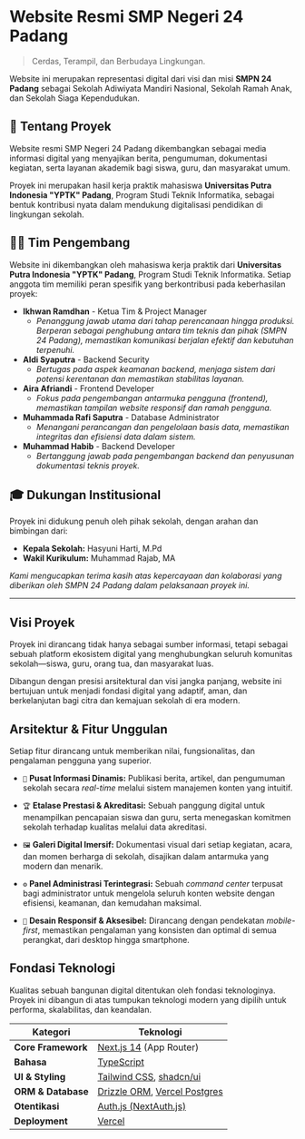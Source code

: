 # Website Resmi SMP Negeri 24 Padang

> Cerdas, Terampil, dan Berbudaya Lingkungan.

Website ini merupakan representasi digital dari visi dan misi **SMPN 24 Padang** sebagai Sekolah Adiwiyata Mandiri Nasional, Sekolah Ramah Anak, dan Sekolah Siaga Kependudukan.

## 🚀 Tentang Proyek

Website resmi SMP Negeri 24 Padang dikembangkan sebagai media informasi digital yang menyajikan berita, pengumuman, dokumentasi kegiatan, serta layanan akademik bagi siswa, guru, dan masyarakat umum.

Proyek ini merupakan hasil kerja praktik mahasiswa **Universitas Putra Indonesia "YPTK" Padang**, Program Studi Teknik Informatika, sebagai bentuk kontribusi nyata dalam mendukung digitalisasi pendidikan di lingkungan sekolah.

## 👨‍💻 Tim Pengembang

Website ini dikembangkan oleh mahasiswa kerja praktik dari **Universitas Putra Indonesia "YPTK" Padang**, Program Studi Teknik Informatika. Setiap anggota tim memiliki peran spesifik yang berkontribusi pada keberhasilan proyek:

-   **Ikhwan Ramdhan** - Ketua Tim & Project Manager
    -   _Penanggung jawab utama dari tahap perencanaan hingga produksi. Berperan sebagai penghubung antara tim teknis dan pihak (SMPN 24 Padang), memastikan komunikasi berjalan efektif dan kebutuhan terpenuhi._
-   **Aldi Syaputra** - Backend Security
    -   _Bertugas pada aspek keamanan backend, menjaga sistem dari potensi kerentanan dan memastikan stabilitas layanan._
-   **Aira Afriandi** - Frontend Developer
    -   _Fokus pada pengembangan antarmuka pengguna (frontend), memastikan tampilan website responsif dan ramah pengguna._
-   **Muhammada Rafi Saputra** - Database Administrator
    -   _Menangani perancangan dan pengelolaan basis data, memastikan integritas dan efisiensi data dalam sistem._
-   **Muhammad Habib** - Backend Developer
    -   _Bertanggung jawab pada pengembangan backend dan penyusunan dokumentasi teknis proyek._

## 🎓 Dukungan Institusional

Proyek ini didukung penuh oleh pihak sekolah, dengan arahan dan bimbingan dari:

-   **Kepala Sekolah:** Hasyuni Harti, M.Pd
-   **Wakil Kurikulum:** Muhammad Rajab, MA

_Kami mengucapkan terima kasih atas kepercayaan dan kolaborasi yang diberikan oleh SMPN 24 Padang dalam pelaksanaan proyek ini._

---

## Visi Proyek

Proyek ini dirancang tidak hanya sebagai sumber informasi, tetapi sebagai sebuah platform ekosistem digital yang menghubungkan seluruh komunitas sekolah—siswa, guru, orang tua, dan masyarakat luas.

Dibangun dengan presisi arsitektural dan visi jangka panjang, website ini bertujuan untuk menjadi fondasi digital yang adaptif, aman, dan berkelanjutan bagi citra dan kemajuan sekolah di era modern.

## Arsitektur & Fitur Unggulan

Setiap fitur dirancang untuk memberikan nilai, fungsionalitas, dan pengalaman pengguna yang superior.

-   `📰` **Pusat Informasi Dinamis:** Publikasi berita, artikel, dan pengumuman sekolah secara _real-time_ melalui sistem manajemen konten yang intuitif.

-   `🏆` **Etalase Prestasi & Akreditasi:** Sebuah panggung digital untuk menampilkan pencapaian siswa dan guru, serta menegaskan komitmen sekolah terhadap kualitas melalui data akreditasi.

-   `🖼️` **Galeri Digital Imersif:** Dokumentasi visual dari setiap kegiatan, acara, dan momen berharga di sekolah, disajikan dalam antarmuka yang modern dan menarik.

-   `⚙️` **Panel Administrasi Terintegrasi:** Sebuah _command center_ terpusat bagi administrator untuk mengelola seluruh konten website dengan efisiensi, keamanan, dan kemudahan maksimal.

-   `📱` **Desain Responsif & Aksesibel:** Dirancang dengan pendekatan _mobile-first_, memastikan pengalaman yang konsisten dan optimal di semua perangkat, dari desktop hingga smartphone.

## Fondasi Teknologi

Kualitas sebuah bangunan digital ditentukan oleh fondasi teknologinya. Proyek ini dibangun di atas tumpukan teknologi modern yang dipilih untuk performa, skalabilitas, dan keandalan.

| Kategori           | Teknologi                                                                                        |
| ------------------ | ------------------------------------------------------------------------------------------------ |
| **Core Framework** | [Next.js 14](https://nextjs.org/) (App Router)                                                   |
| **Bahasa**         | [TypeScript](https://www.typescriptlang.org/)                                                    |
| **UI & Styling**   | [Tailwind CSS](https://tailwindcss.com/), [shadcn/ui](https://ui.shadcn.com/)                    |
| **ORM & Database** | [Drizzle ORM](https://orm.drizzle.team/), [Vercel Postgres](https://vercel.com/storage/postgres) |
| **Otentikasi**     | [Auth.js (NextAuth.js)](https://authjs.dev/)                                                     |
| **Deployment**     | [Vercel](https://vercel.com/)                                                                    |
